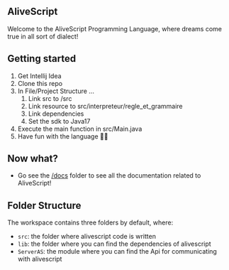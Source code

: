 ## AliveScript

Welcome to the AliveScript Programming Language, where dreams come true in all sort of dialect!

## Getting started

1. Get Intellij Idea
2. Clone this repo
3. In File/Project Structure ...
    1. Link src to /src
    2. Link resource to src/interpreteur/regle_et_grammaire
    3. Link dependencies
    4. Set the sdk to Java17
4. Execute the main function in src/Main.java
5. Have fun with the language 🥳🍾

## Now what?

* Go see the [/docs](https://github.com/ALIVEcode/AliveScript/blob/bb82c689f288802a6f7b803d9b80d0c36871f3dd/docs) 
folder to see all the documentation related to AliveScript!

## Folder Structure

The workspace contains three folders by default, where:

- `src`: the folder where alivescript code is written
- `lib`: the folder where you can find the dependencies of alivescript
- `ServerAS`: the module where you can find the Api for communicating with alivescript
